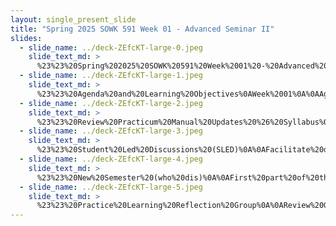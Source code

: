 ```yaml
---
layout: single_present_slide
title: "Spring 2025 SOWK 591 Week 01 - Advanced Seminar II"
slides:
  - slide_name: ../deck-ZEfcKT-large-0.jpeg
    slide_text_md: >
      %23%23%20Spring%202025%20SOWK%20591%20Week%2001%20-%20Advanced%20Seminar%20II%0A%0Atitle:%20Spring%202025%20SOWK%20591%20Week%2001%20-%20Advanced%20Seminar%20II%0Adate:%202025-01-21%2021:31:05%0Alocation:%20Heritage%20University%0Atags:%0A%20%20-%20Heritage%20University%0A%20%20-%20MSW%20Program%0A%20%20-%20SOWK%20591%0Apresentation_video:%20%3E%0A%20%20%22%22%0Adescription:%20%3E%0A%0AThe%20advanced%20seminar%20two%20a%20continuation%20of%20SOWK%20590%20from%20last%20semester.%20It%20is%20an%20opportunity%20to%20reflect%20on%20your%20learning%20from%20your%20practicum%20placement.%20In%20this%20first%20session,%20we%20will%20check%20in%20with%20review%20updates%20to%20the%20practicum%20manual%20and%20the%20course%20syllabus%20for%20the%20spring%20semester.%20We%20will%20do%20a%20mindfulness%20activity%20focused%20on%20setting%20intention%20for%20the%20semester%20and%20check%20in%20with%20how%20people's%20practicum%20is%20going.%0A%0ADuring%20our%20in-person%20session,%20the%20following%20is%20the%20agenda:%0A%0A-%20Review%20Updated%20Practicum%20Manual%20and%20Syllabus%0A-%20Mindfulness%20activity%0A-%20Practice%20Learning%20Reflection%20Group%0A%0AThe%20learning%20objectives%20this%20week%20include:%0A%0A-%20Students%20will%20recognize%20the%20shared%20experiences%20of%20peers%20in%20their%20practicum%20and%20be%20able%20to%20use%20the%20group%20as%20a%20method%20for%20sharing%20and%20problem-solving.%0A-%20Students%20will%20analyze%20their%20practicum%20experience,%20reflecting%20on%20how%20it%20connects%20to%20their%20development%20and%20demonstration%20of%20competence.%0A-%20Students%20will%20actively%20practice%20setting%20intention,%20an%20important%20aspect%20of%20mindfulness.%0A%0A
  - slide_name: ../deck-ZEfcKT-large-1.jpeg
    slide_text_md: >
      %23%23%20Agenda%20and%20Learning%20Objectives%0AWeek%2001%0A%0AAgenda%20%0A%0A-%20Review%20Updated%20Practicum%20Manual%20and%20Syllabus%0A-%20Mindfulness%20activity%0A-%20Practice%20Learning%20Reflection%20Group%0A%0ALearning%20Objectives%0A%0A-%20Students%20will%20recognize%20the%20shared%20experiences%20of%20peers%20in%20their%20practicum%20and%20be%20able%20to%20use%20the%20group%20as%20a%20method%20for%20sharing%20and%20problem-solving.%0A-%20Students%20will%20analyze%20their%20practicum%20experience,%20reflecting%20on%20how%20it%20connects%20to%20their%20development%20and%20demonstration%20of%20competence.%0A-%20Students%20will%20actively%20practice%20setting%20intention,%20an%20important%20aspect%20of%20mindfulness.%0A%0A
  - slide_name: ../deck-ZEfcKT-large-2.jpeg
    slide_text_md: >
      %23%23%20Review%20Practicum%20Manual%20Updates%20%26%20Syllabus%0A%0ASyllabus%0A%0A-%20Just%20the%20requirements%20of%20the%20class,%20follows%20general%20same%20structure%20as%20last%20semester%0A%0APracticum%20Manual%0A%0A-%20Restructured%20some%0A-%20Focus%20of%20some%20policies%0A-%20Added%20descriptions%0A%0A
  - slide_name: ../deck-ZEfcKT-large-3.jpeg
    slide_text_md: >
      %23%23%20Student%20Led%20Discussions%20(SLED)%0A%0AFacilitate%20discussion:%20How%20Will%20Work%20Spring%202025%20and%20Picking%20Topics%0A%0ATopics%20and%20dates%20include:%0A%0A-%202/8%20Practicum%20Supervision/Supervision%20Agendas%0A-%202/22%20Integrated%20Approach%0A-%203/8%20Planned%20Changed%20Process%20(Engagement/Assessment)%0A-%203/29%20Critical%20Thinking%0A-%204/12%20Conflict%20Resolution%0A-%204/26%20Continued%20Development%20(Professional%20and%20Self)%0A%0AGroup%20of%202%20(12%20students%20/%206%20topics)%0A%0A
  - slide_name: ../deck-ZEfcKT-large-4.jpeg
    slide_text_md: >
      %23%23%20New%20Semester%20(who%20dis)%0A%0AFirst%20part%20of%20the%20process,%20Setting%20Intentions%20is%20important%20aspect%20of%20mindfulness.%20Second%20half%20is%20more%20about%20group%20work%20and%20collaborative%20processes.%0A%0A1.%20Personal%20Intentions:%20Collect%20some%20Post-it%20notes%20and%20write%20down%20some%20of%20your%20intentions%20for%20this%20semester.%0A2.%20Small%20Grouping%20and%20Categorizing:%20Gather%20a%20few%20people%20around%20you,%20share%20your%20intentions,%20and%20combine%20like%20ideas.%0A3.%20Larger%20Grouping:%20Form%20larger%20groups%20to%20share%20intentions%20and%20combine%20ideas.%0A%0A
  - slide_name: ../deck-ZEfcKT-large-5.jpeg
    slide_text_md: >
      %23%23%20Practice%20Learning%20Reflection%20Group%0A%0AReview%20Group%20Norms:%0A%0A-%20We%20will%20be%20respectful%20of%20each%20other%0A-%20We%20will%20approach%20our%20dialog%20with%20an%20open%20mind%0A-%20We%20will%20engage%20and%20fully%20participate%0A-%20We%20will%20keep%20our%20client's%20information%20confidential%0A%0A**Group%20Check-in%20Question**:%0AWhat%20is%20something%20you%20are%20looking%20forward%20to%20doing%20at%20your%20practicum%20or%20has%20happened%20this%20semester%3F%0A%0A**Practicum%20Discussion**:%20%0ADiscuss%20things%20going%20on%20at%20your%20practicums.%0AExplore%20client%20needs%20and%20group%20problem-solving.%0AShare%20about%20the%20work%20you%20are%20doing%20with%20your%20clients.%0A
---
```

